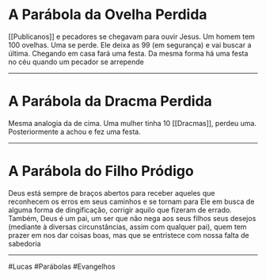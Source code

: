 # A Parábola da Ovelha Perdida
[[Publicanos]] e pecadores se chegavam para ouvir Jesus.
Um homem tem 100 ovelhas. Uma se perde. Ele deixa as 99 (em segurança) e vai buscar a última. Chegando em casa fará uma festa. Da mesma forma há uma festa no céu quando um pecador se arrepende

---
# A Parábola da Dracma Perdida
Mesma analogia da de cima. Uma mulher tinha 10 [[Dracmas]], perdeu uma. Posteriormente a achou e fez uma festa.

---
# A Parábola do Filho Pródigo
Deus está sempre de braços abertos para receber aqueles que reconhecem os erros em seus caminhos e se tornam para Ele em busca de alguma forma de dingificação, corrigir aquilo que fizeram de errado.
Também, Deus é um pai, um ser que não nega aos seus filhos seus desejos (mediante à diversas circunstâncias, assim com qualquer pai), quem tem prazer em nos dar coisas boas, mas que se entristece com nossa falta de sabedoria

---
#Lucas 
#Parábolas
#Evangelhos 
